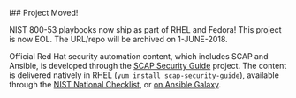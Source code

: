 i## Project Moved!

NIST 800-53 playbooks now ship as part of RHEL and Fedora! This project is now EOL. The URL/repo will be archived on 1-JUNE-2018.

Official Red Hat security automation content, which includes SCAP and Ansible, is developed through the [SCAP Security Guide](https://github.com/OpenSCAP/scap-security-guide/) project. The content is delivered natively in RHEL (``yum install scap-security-guide``), available through the [NIST National Checklist](https://nvd.nist.gov/ncp/checklist/811), or [on Ansible Galaxy](https://galaxy.ansible.com/Ansible-Security-Compliance/).